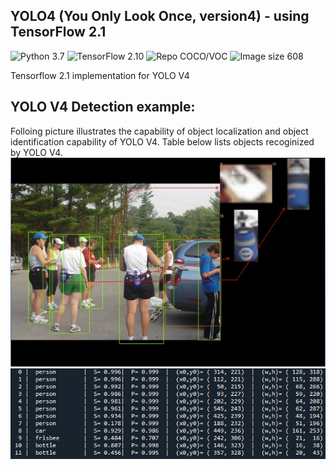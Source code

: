 ## YOLO4 (You Only Look Once, version4) - using TensorFlow 2.1
![Python 3.7](https://img.shields.io/badge/python-3.7-green.svg?style=plastic)
![TensorFlow 2.10](https://img.shields.io/badge/tensorflow-2.10-green.svg?style=plastic)
![Repo COCO/VOC](https://img.shields.io/badge/Repository-COCO/VOC-green.svg?style=plastic)
![Image size 608](https://img.shields.io/badge/Image_size-512x512-green.svg?style=plastic) 

Tensorflow 2.1 implementation for YOLO V4

## YOLO V4 Detection example:
Folloing picture illustrates the capability of object localization and object identification capability of YOLO V4. Table below lists objects recoginized by YOLO V4.  
![Result_1](./JPG/YOLO4_01.jpg)  
![Result_1A](./JPG/YOLO4_01A.jpg)  
